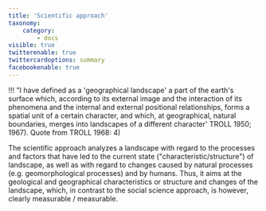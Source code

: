 ```yaml
---
title: 'Scientific approach'
taxonomy:
    category:
        - docs
visible: true
twitterenable: true
twittercardoptions: summary
facebookenable: true
---
```


!!! "I have defined as a 'geographical landscape' a part of the earth's surface which, according to its external image and the interaction of its phenomena and the internal and external positional relationships, forms a spatial unit of a certain character, and which, at geographical, natural boundaries, merges into landscapes of a different character' TROLL 1950; 1967). Quote from TROLL 1968: 4)

The scientific approach analyzes a landscape with regard to the processes and factors that have led to the current state ("characteristic/structure") of landscape, as well as with regard to changes caused by natural processes (e.g. geomorphological processes) and by humans. Thus, it aims at the geological and geographical characteristics or structure and changes of the landscape, which, in contrast to the social science approach, is however, clearly measurable / measurable.